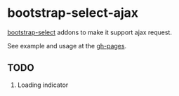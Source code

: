 # bootstrap-select-ajax

[bootstrap-select](https://silviomoreto.github.io/bootstrap-select/) addons to make it support ajax request.

See example and usage at the [gh-pages](http://iqbalfn.com/bootstrap-select-ajax).

## TODO

1. Loading indicator